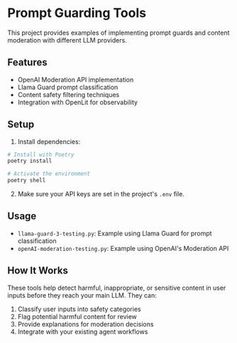 # Prompt Guarding Tools

This project provides examples of implementing prompt guards and content moderation with different LLM providers.

## Features

- OpenAI Moderation API implementation
- Llama Guard prompt classification
- Content safety filtering techniques
- Integration with OpenLit for observability

## Setup

1. Install dependencies:
```bash
# Install with Poetry
poetry install

# Activate the environment
poetry shell
```

2. Make sure your API keys are set in the project's `.env` file.

## Usage

- `llama-guard-3-testing.py`: Example using Llama Guard for prompt classification
- `openAI-moderation-testing.py`: Example using OpenAI's Moderation API

## How It Works

These tools help detect harmful, inappropriate, or sensitive content in user inputs before they reach your main LLM. They can:

1. Classify user inputs into safety categories
2. Flag potential harmful content for review
3. Provide explanations for moderation decisions
4. Integrate with your existing agent workflows